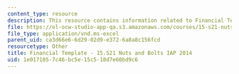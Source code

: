```yaml
---
content_type: resource
description: This resource contains information related to Financial Template.
file: https://ol-ocw-studio-app-qa.s3.amazonaws.com/courses/15-s21-nuts-and-bolts-of-business-plans-january-iap-2014/1e0171857c46bc5e15c518d7e60bd9c6_MIT15_S21IAP14_FnclTemp13.xls
file_type: application/vnd.ms-excel
parent_uid: ca3d66e6-6d29-02d9-e372-6a8a8c156fcd
resourcetype: Other
title: Financial Template - 15.S21 Nuts and Bolts IAP 2014
uid: 1e017185-7c46-bc5e-15c5-18d7e60bd9c6
---
```

